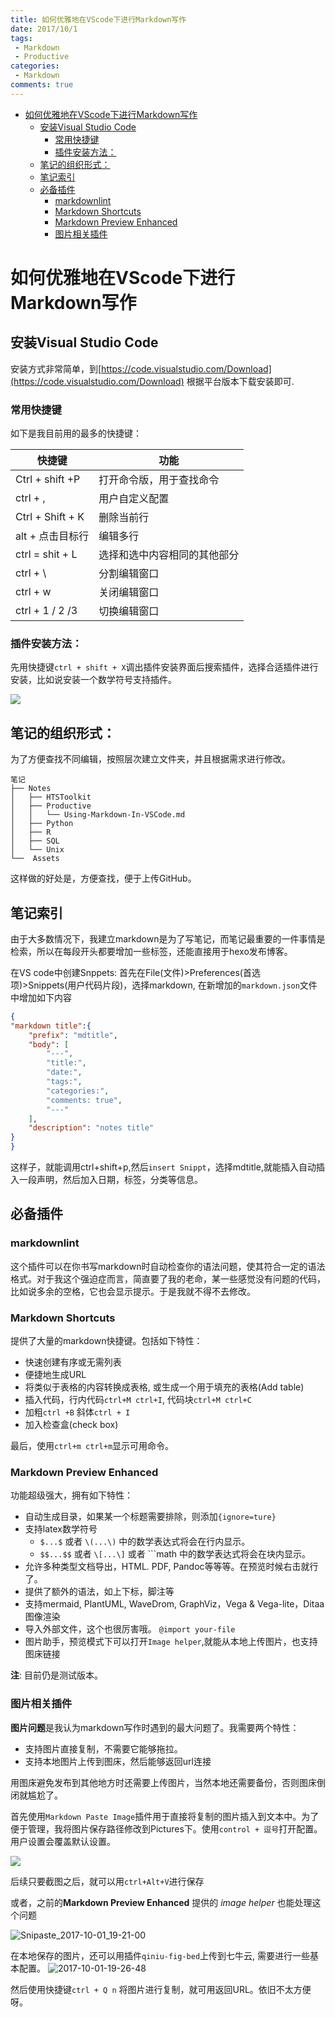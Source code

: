 ```yaml
---
title: 如何优雅地在VScode下进行Markdown写作
date: 2017/10/1
tags: 
 - Markdown
 - Productive
categories:
 - Markdown
comments: true
---
```


<!-- @import "[TOC]" {cmd="toc" depthFrom=1 depthTo=6 orderedList=false} -->
<!-- code_chunk_output -->

* [如何优雅地在VScode下进行Markdown写作](#如何优雅地在vscode下进行markdown写作)
	* [安装Visual Studio Code](#安装visual-studio-code)
		* [常用快捷键](#常用快捷键)
		* [插件安装方法：](#插件安装方法)
	* [笔记的组织形式：](#笔记的组织形式)
	* [笔记索引](#笔记索引)
	* [必备插件](#必备插件)
		* [markdownlint](#markdownlint)
		* [Markdown Shortcuts](#markdown-shortcuts)
		* [Markdown Preview Enhanced](#markdown-preview-enhanced)
		* [图片相关插件](#图片相关插件)

<!-- /code_chunk_output -->

# 如何优雅地在VScode下进行Markdown写作

## 安装Visual Studio Code

安装方式非常简单，到[https://code.visualstudio.com/Download](https://code.visualstudio.com/Download) 根据平台版本下载安装即可.

### 常用快捷键

如下是我目前用的最多的快捷键：

| 快捷键             | 功能                         |
| ----------------- | ---------------------------- |
| Ctrl + shift +P   | 打开命令版，用于查找命令     |
| ctrl + ,          | 用户自定义配置               |
| Ctrl + Shift +  K | 删除当前行                   |
| alt + 点击目标行   | 编辑多行                     |
| ctrl = shit + L   | 选择和选中内容相同的其他部分 |
| ctrl + \          | 分割编辑窗口                 |
| ctrl + w          | 关闭编辑窗口                 |
| ctrl + 1 / 2 /3   | 切换编辑窗口                 |

### 插件安装方法：

先用快捷键`ctrl + shift + X`调出插件安装界面后搜索插件，选择合适插件进行安装，比如说安装一个数学符号支持插件。

![](../../Pictures/2017-10-01-16-50-50.png)

## 笔记的组织形式：

为了方便查找不同编辑，按照层次建立文件夹，并且根据需求进行修改。

```shell
笔记
├── Notes
│   ├── HTSToolkit
│   ├── Productive
│   │   └── Using-Markdown-In-VSCode.md
│   ├── Python
│   ├── R
│   ├── SQL
│   └── Unix
└──  Assets
```

这样做的好处是，方便查找，便于上传GitHub。

## 笔记索引

由于大多数情况下，我建立markdown是为了写笔记，而笔记最重要的一件事情是检索，所以在每段开头都要增加一些标签，还能直接用于hexo发布博客。

在VS code中创建Snppets: 首先在File(文件)>Preferences(首选项)>Snippets(用户代码片段)，选择markdown, 在新增加的`markdown.json`文件中增加如下内容

```json
{
"markdown title":{
    "prefix": "mdtitle",
    "body": [
        "---",
        "title:",
        "date:",
        "tags:",
        "categories:",
        "comments: true",
        "---"
    ],
    "description": "notes title"
}
}
```

这样子，就能调用ctrl+shift+p,然后`insert Snippt`，选择mdtitle,就能插入自动插入一段声明，然后加入日期，标签，分类等信息。

## 必备插件

### markdownlint

这个插件可以在你书写markdown时自动检查你的语法问题，使其符合一定的语法格式。对于我这个强迫症而言，简直要了我的老命，某一些感觉没有问题的代码，比如说多余的空格，它也会显示提示。于是我就不得不去修改。

### Markdown Shortcuts

提供了大量的markdown快捷键。包括如下特性：

* 快速创建有序或无需列表
* 便捷地生成URL
* 将类似于表格的内容转换成表格, 或生成一个用于填充的表格(Add table)
* 插入代码，行内代码`ctrl+M ctrl+I`, 代码块`ctrl+M ctrl+C`
* 加粗`ctrl +B` 斜体`ctrl + I`
* 加入检查盒(check box)

最后，使用`ctrl+m ctrl+m`显示可用命令。

### Markdown Preview Enhanced

功能超级强大，拥有如下特性：

* 自动生成目录，如果某一个标题需要排除，则添加`{ignore=ture}`
* 支持latex数学符号
    + `$...$` 或者 `\(...\)` 中的数学表达式将会在行内显示。
    + `$$...$$` 或者 `\[...\]` 或者 ```math 中的数学表达式将会在块内显示。
* 允许多种类型文档导出，HTML. PDF, Pandoc等等等。在预览时候右击就行了。
* 提供了额外的语法，如上下标，脚注等
* 支持mermaid, PlantUML, WaveDrom, GraphViz，Vega & Vega-lite，Ditaa 图像渲染
* 导入外部文件，这个也很厉害哦。 `@import your-file`
* 图片助手，预览模式下可以打开`Image helper`,就能从本地上传图片，也支持图床链接

**注**: 目前仍是测试版本。

### 图片相关插件

**图片问题**是我认为markdown写作时遇到的最大问题了。我需要两个特性：

- 支持图片直接复制，不需要它能够拖拉。
- 支持本地图片上传到图床，然后能够返回url连接

用图床避免发布到其他地方时还需要上传图片，当然本地还需要备份，否则图床倒闭就尴尬了。

首先使用`Markdown Paste Image`插件用于直接将复制的图片插入到文本中。为了便于管理，我将图片保存路径修改到Pictures下。使用`control + 逗号`打开配置。用户设置会覆盖默认设置。

![](../../Pictures/2017-10-01-19-18-09.png)

后续只要截图之后，就可以用`ctrl+Alt+V`进行保存

或者，之前的**Markdown Preview Enhanced** 提供的 _image helper_ 也能处理这个问题

![Snipaste_2017-10-01_19-21-00](../../Pictures/Snipaste_2017-10-01_19-21-00_al72dmlg9.png)

在本地保存的图片，还可以用插件`qiniu-fig-bed`上传到七牛云, 需要进行一些基本配置。
![2017-10-01-19-26-48](../../Pictures/2017-10-01-19-26-48_26m8oqr19.png)

然后使用快捷键`ctrl + Q n` 将图片进行复制，就可用返回URL。依旧不太方便呀。